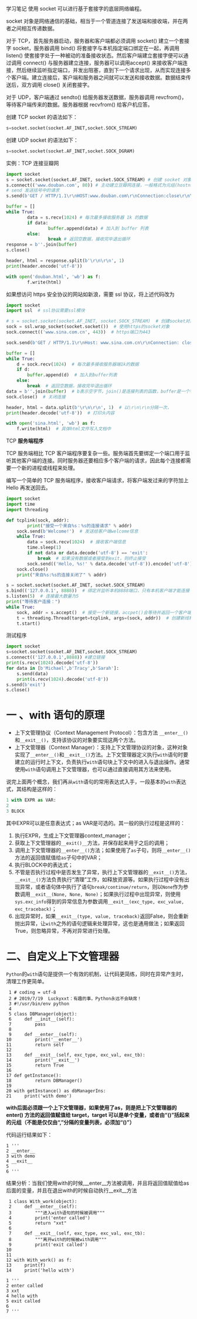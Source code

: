 学习笔记
使用 socket 可以进行基于套接字的底层网络编程。

socket 对象是网络通信的基础，相当于一个管道连接了发送端和接收端，并在两者之间相互传递数据。

对于 TCP，首先服务器启动，服务器和客户端都必须调用 socket() 建立一个套接字 socket，服务器调用 bind() 将套接字与本机指定端口绑定在一起，再调用 listen() 使套接字处于一种被动的准备接收状态。然后客户端建立套接字便可以通过调用 connect() 与服务器建立连接，服务器可以调用accept() 来接收客户端连接，然后继续监听指定端口，并发出阻塞，直到下一个请求出现，从而实现连接多个客户端。建立连接后，客户端和服务器之间就可以发送和接收数据。数据结束传送后，双方调用 close() 关闭套接字。

对于 UDP，客户端通过 sendto() 给服务器发送数据，服务器调用 revcfrom()，等待客户端传来的数据。服务器根据 recvfrom() 给客户机应答。

创建 TCP socket 的语法如下：

```python
s=socket.socket(socket.AF_INET,socket.SOCK_STREAM)
```

创建 UDP socket 的语法如下：

```python
s=socket.socket(socket.AF_INET,socket.SOCK_DGRAM)
```

实例：TCP 连接豆瓣网

```python
import socket
s = socket.socket(socket.AF_INET, socket.SOCK_STREAM) # 创建 socket 对象，TCP 协议
s.connect(('www.douban.com', 80)) # 主动建立豆瓣网连接，一般格式为元组(hostname, post)
# send 发送括号中的请求
s.send(b'GET / HTTP/1.1\r\nHOST:www.douban.com\r\nConnection:close\r\n\r\n')

buffer = []
while True:
		data = s.recv(1024) # 每次最多接收服务器 1k 的数据
		if data:
				buffer.append(data) # 加入到 buffer 列表
		else:
				break # 返回空数据，接收完毕退出循环
response = b''.join(buffer)
s.close()

header, html = response.split(b'\r\n\r\n', 1)
print(header.encode('utf-8'))

with open('douban.html', 'wb') as f:
		f.write(html)
```

如果想访问 https 安全协议的网站如新浪，需要 ssl 协议，将上述代码改为

```python
import socket
import ssl  # ssl协议需要ssl模块

# s = socket.socket(socket.AF_INET, socket.SOCK_STREAM)  # 创建socket对象，tcp
sock = ssl.wrap_socket(socket.socket())  # 使用https的socket对象
sock.connect(('www.sina.com.cn', 443))  # https端口为443

sock.send(b'GET / HTTP/1.1\r\nHost: www.sina.com.cn\r\nConnection: close\r\n\r\n')  # send发送括号中的请求

buffer = []
while True:
    d = sock.recv(1024)  # 每次最多接收服务器端1k的数据
    if d:
        buffer.append(d)  # 加入到buffer列表
    else:
        break  # 返回空数据，接收完毕退出循环
data = b''.join(buffer)  # b表示空字节，join()是连接列表的函数，buffer是一个字节串列表，这句就是是用空字节把buffer字节列表连接在一起成为新字符串
sock.close()  # 关闭连接

header, html = data.split(b'\r\n\r\n', 1)  # 以\r\n\r\n分隔一次，
print(header.decode('utf-8'))  # 打印头内容

with open('sina.html', 'wb') as f:
    f.write(html)  # 具体html文件写入文档中
```

TCP **服务端程序**

TCP 服务端相比 TCP 客户端程序要复杂一些。服务端首先要绑定一个端口用于监听其他客户端的连接。同时服务器还要相应多个客户端的请求，因此每个连接都需要一个新的进程或线程来处理。

编写一个简单的 TCP 服务端程序，接收客户端请求，将客户端发过来的字符加上 Hello 再发送回去。

```python
import socket
import time
import threading

def tcplink(sock, addr):
		print("接受一个来自%s：%s的连接请求" % addr)
    sock.send(b'Welcome!')  # 发送给客户端welcome信息
    while True:
        data = sock.recv(1024)  # 接收客户端信息
        time.sleep(1)
        if not data or data.decode('utf-8') == 'exit':
            break  # 如果没有数据或者接受到exit，则终止接受
        sock.send(('Hello, %s!' % data.decode('utf-8')).encode('utf-8'))  # 收到的信息加上hello在发回去
    sock.close()
    print("来自%s:%s的连接关闭了" % addr)

s = socket.socket(socket.AF_INET, socket.SOCK_STREAM)
s.bind(('127.0.0.1', 8888))  # 绑定并监听本机8888端口，只有本机客户端才能连接
s.listen(5)  # 连接最大数量为5
print("等待客户连接：")
while True:
    sock, addr = s.accept()  # 接受一个新链接，accpet()会等待并返回一个客户端的连接
    t = threading.Thread(target=tcplink, args=(sock, addr))  # 创建新线程处理tcp连接
    t.start()
```

测试程序

```python
import socket
s=socket.socket(socket.AF_INET,socket.SOCK_STREAM)
s.connect(('127.0.0.1',8888)) #建立链接
print(s.recv(1024).decode('utf-8'))
for data in [b'Michael',b'Tracy',b'Sarah']:
    s.send(data)
    print(s.recv(1024).decode('utf-8'))
s.send(b'exit')
s.close()
```


# **一 、with 语句的原理**

- 上下文管理协议（Context Management Protocol）：包含方法 `__enter__()`和`__exit__()`，支持该协议的对象要实现这两个方法。
- 上下文管理器（Context Manager）：支持上下文管理协议的对象，这种对象实现了`__enter__()`和`__exit__()`方法。上下文管理器定义执行`with`语句时要建立的运行时上下文，负责执行`with`语句块上下文中的进入与退出操作。通常使用`with`语句调用上下文管理器，也可以通过直接调用其方法来使用。

说完上面两个概念，我们再从`with`语句的常用表达式入手，一段基本的`with`表达式，其结构是这样的：

```python
1 with EXPR as VAR:
2
3 BLOCK
```

其中EXPR可以是任意表达式；as VAR是可选的。其一般的执行过程是这样的：

1. 执行EXPR，生成上下文管理器context_manager；
2. 获取上下文管理器的`__exit()__`方法，并保存起来用于之后的调用；
3. 调用上下文管理器的`__enter__()`方法；如果使用了`as`子句，则将`__enter__()`方法的返回值赋值给`as`子句中的VAR；
4. 执行BLOCK中的表达式；
5. 不管是否执行过程中是否发生了异常，执行上下文管理器的`__exit__()`方法，`__exit__()`方法负责执行“清理”工作，如释放资源等。如果执行过程中没有出现异常，或者语句体中执行了语句`break/continue/return`，则以`None`作为参数调用`__exit__(None, None, None)`；如果执行过程中出现异常，则使用`sys.exc_info`得到的异常信息为参数调用`__exit__(exc_type, exc_value, exc_traceback)`；
6. 出现异常时，如果`__exit__(type, value, traceback)`返回False，则会重新抛出异常，让`with`之外的语句逻辑来处理异常，这也是通用做法；如果返回True，则忽略异常，不再对异常进行处理。

# **二、自定义上下文管理器**

`Python`的`with`语句是提供一个有效的机制，让代码更简练，同时在异常产生时，清理工作更简单。

```
 1 # coding = utf-8
 2 # 2019/7/19  Luckyxxt：有趣的事，Python永远不会缺席！
 3 #!/usr/bin/env python
 4 
 5 class DBManager(object):
 6     def __init__(self):
 7         pass
 8 
 9     def __enter__(self):
10         print('__enter__')
11         return self
12 
13     def __exit__(self, exc_type, exc_val, exc_tb):
14         print('__exit__')
15         return True
16 
17 def getInstance():
18         return DBManager()
19 
20 with getInstance() as dbManagerIns:
21     print('with demo')
```

**with后面必须跟一个上下文管理器，如果使用了as，则是把上下文管理器的 __enter__() 方法的返回值赋值给 target，target 可以是单个变量，或者由“()”括起来的元组（不能是仅仅由“,”分隔的变量列表，必须加“()”）**

代码运行结果如下：

```
1 '''
2 __enter__
3 with demo
4 __exit__
5 
6 '''
```

结果分析：当我们使用with的时候,__enter__方法被调用，并且将返回值赋值给as后面的变量，并且在退出with的时候自动执行__exit__方法

```
 1 class With_work(object):
 2     def __enter__(self):
 3         """进入with语句的时候被调用"""
 4         print('enter called')
 5         return "xxt"
 6 
 7     def __exit__(self, exc_type, exc_val, exc_tb):
 8         """离开with的时候被with调用"""
 9         print('exit called')
10 
11 
12 with With_work() as f:
13     print(f)
14     print('hello with')
```

```
1 '''
2 enter called
3 xxt
4 hello with
5 exit called
6 
7 '''
```